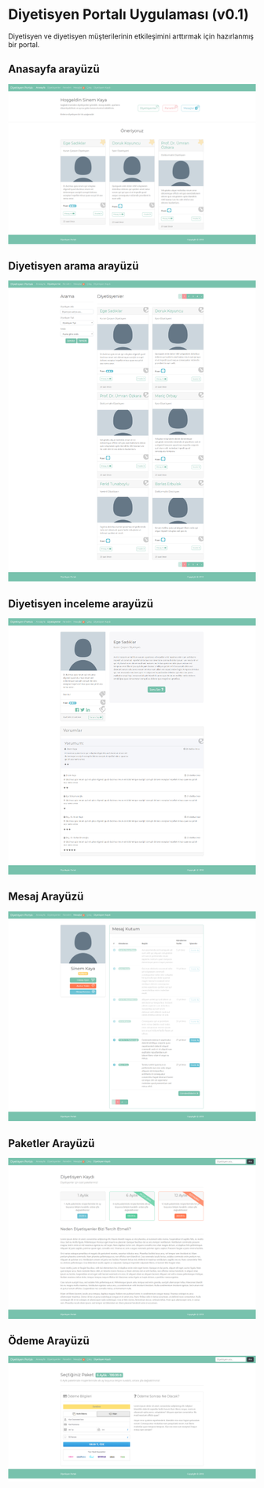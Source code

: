 
# Diyetisyen Portalı Uygulaması (v0.1)
Diyetisyen ve diyetisyen müşterilerinin etkileşimini arttırmak için hazırlanmış bir portal.

## Anasayfa arayüzü
![](/screenshots/4.png)

## Diyetisyen arama arayüzü
![](/screenshots/2.png)

## Diyetisyen inceleme arayüzü
![](/screenshots/3.png)

## Mesaj Arayüzü
![](/screenshots/5.png)

## Paketler Arayüzü
![](/screenshots/6.png)

## Ödeme Arayüzü
![](/screenshots/9.png)
